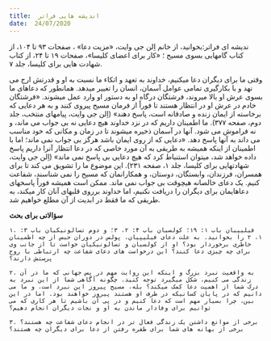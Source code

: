 ```yaml
---
title:  اندیشه هایی فراتر
date:  24/07/2020
---
```


ندیشه ای فراتر:بخوانید، از خانم اِلن جی وایت، «مزیت دعا» ، صفحات ۹۳ تا ۱۰۴، از کتاب گامهایی بسوی مسیح ؛ «کار برای اعضای کلیسا»، صفحات ۱۹ تا ۲۴، از کتاب شهادت هایی برای کلیسا، جلد ۷.

وقتی ما برای دیگران دعا میکنیم، خداوند به تعهد و اتکاء ما نسبت به او و قدرتش ارج می نهد و با بکارگیری تمامی عوامل آسمان، انسان را تغییر میدهد. همانطور که دعاهای ما بسوی عرش او بالا میروند، فرشتگان درگاه او به دستور او وارد عمل میشوند. «فرشتگان خادم در عرش او در انتظار هستند تا فوراً از فرمان مسیح پیروی کنند و به هر دعایی که برخاسته از ایمان زنده و صادقانه است، پاسخ دهند» (اِلن جی وایت، پیامهای منتخب، جلد دوم، صفحه ۳۷۷). ما اطمینان داریم که در نزد خداوند هیچ دعایی نه بی جواب می ماند، و نه فراموش می شود. آنها در آسمان ذخیره میشوند تا در زمان و مکانی که خود مناسب می داند به آنها پاسخ دهد. «دعایی که از روی ایمان باشد هرگز بی جواب نمی ماند؛ اما با اطمینان از اینکه همیشه به طریقی به آن مورد خاصی که در دعا انتظار آنرا داریم پاسخ داده خواهد شد، میتوان استنباط کرد که هیچ دعایی بی پاسخ نمی ماند» (اِلن جی وایت، شهادتهایی برای کلیسا، جلد ۱، صفحه ۲۳۱). این موضوع ما را تشویق می کند تا برای همسران، فرزندان، وابستگان، دوستان، و همکارانمان که مسیح را نمی شناسند، شفاعت کنیم. یک دعای خالصانه هیچوقت بی جواب نمی ماند. ممکن است همیشه فوراً پاسخهای دعاهایمان برای دیگران را دریافت نکنیم، اما خداوند برروی قلبهای آنان کار میکند، به طریقی که ما فقط در ابدیت از آن مطلع خواهیم شد.

**سؤالاتی برای بحث**

`۱. فیلیپیان باب ۱: ۱۹؛ کولسیان باب ۴: ۲، ۳؛ و دوم تسالونیکیان باب ۳: ۱، ۲ را بخوانید. به علت دعای فیلیپیان، پولس در دوران حبس از چه اطمینان خاطری برخوردار بود؟ او از کولسیان و تسالونیکیان خواست تا از جانب وی برای چه چیزی دعا کنند؟ این درخواست های دعای شفاعت چه ارتباطی با روح پرستش دارند؟`

`۲. به واقعیت نبرد بزرگ و اینکه این روایت مهم در پس جهانی که ما در آن زندگی می کنیم، شکل میگیرد توجه کنید. چگونه آگاهی شما از این نبرد به درک شما از اهمیت دعا کمک میکند؟ بله، مسیح پیروز این نبرد است، و ما می دانیم که در پایان کسانیکه در طرف او هستند پیروز خواهند بود. اما در این بین، چرا بسیار مهم است که دعا کنیم و در پی آن باشیم تا هر کاری که می توانیم برای وفادار ماندن به او و نجات دیگران انجام دهیم؟`

`۳. برخی از موانع داشتن یک زندگی فعال تر در انجام دعای شفاعت چه هستند؟ برخی از بهانه های شما برای طفره رفتن از دعا برای دیگران چه هستند؟`
